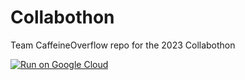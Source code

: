 # Collabothon
Team CaffeineOverflow repo for the 2023 Collabothon

[![Run on Google Cloud](https://storage.googleapis.com/cloudrun/button.svg)](https://console.cloud.google.com/cloudshell/editor?shellonly=true&cloudshell_image=gcr.io/cloudrun/button&cloudshell_git_repo=https://github.com/CaffeinOverflow/collabothon.git)
